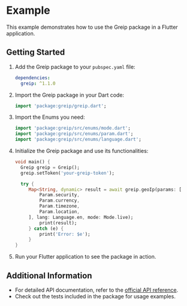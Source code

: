 # Example

This example demonstrates how to use the Greip package in a Flutter application.

## Getting Started

1. Add the Greip package to your `pubspec.yaml` file:

   ```yaml
   dependencies:
     greip: ^1.1.0
   ```

2. Import the Greip package in your Dart code:

   ```dart
   import 'package:greip/greip.dart';
   ```

3. Import the Enums you need:

   ```dart
   import 'package:greip/src/enums/mode.dart';
   import 'package:greip/src/enums/param.dart';
   import 'package:greip/src/enums/language.dart';
   ```

4. Initialize the Greip package and use its functionalities:

   ```dart
   void main() {
     Greip greip = Greip();
     greip.setToken('your-greip-token');

     try {
        Map<String, dynamic> result = await greip.geoIp(params: [
            Param.security,
            Param.currency,
            Param.timezone,
            Param.location,
        ], lang: Language.en, mode: Mode.live);
            print(result);
        } catch (e) {
            print('Error: $e');
        }
   }
   ```

5. Run your Flutter application to see the package in action.

## Additional Information

- For detailed API documentation, refer to the [official API reference](https://docs.greip.io/).
- Check out the tests included in the package for usage examples.
